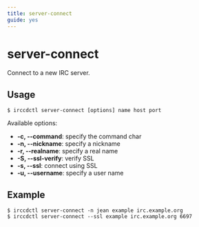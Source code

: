 ```yaml
---
title: server-connect
guide: yes
---
```


# server-connect

Connect to a new IRC server.

## Usage

````nohighlight
$ irccdctl server-connect [options] name host port
````

Available options:

- **-c, --command**: specify the command char
- **-n, --nickname**: specify a nickname
- **-r, --realname**: specify a real name
- **-S, --ssl-verify**: verify SSL
- **-s, --ssl**: connect using SSL
- **-u, --username**: specify a user name

## Example

````nohighlight
$ irccdctl server-connect -n jean example irc.example.org
$ irccdctl server-connect --ssl example irc.example.org 6697
````
